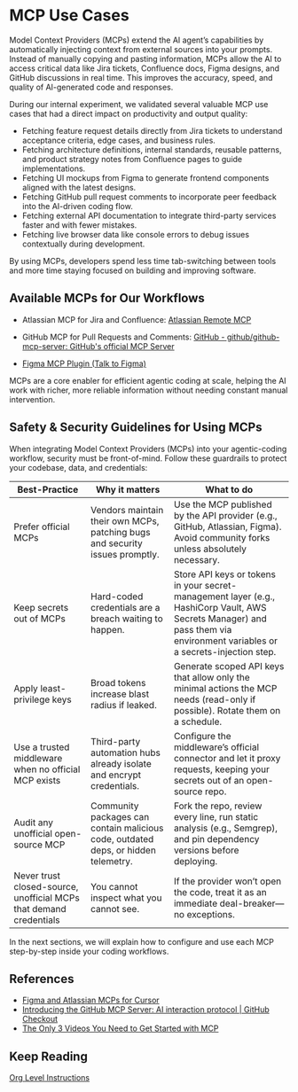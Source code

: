 # MCP Use Cases

Model Context Providers (MCPs) extend the AI agent’s capabilities by automatically injecting context from external sources into your prompts. Instead of manually copying and pasting information, MCPs allow the AI to access critical data like Jira tickets, Confluence docs, Figma designs, and GitHub discussions in real time. This improves the accuracy, speed, and quality of AI-generated code and responses.

During our internal experiment, we validated several valuable MCP use cases that had a direct impact on productivity and output quality:

- Fetching feature request details directly from Jira tickets to understand acceptance criteria, edge cases, and business rules.
- Fetching architecture definitions, internal standards, reusable patterns, and product strategy notes from Confluence pages to guide implementations.
- Fetching UI mockups from Figma to generate frontend components aligned with the latest designs.
- Fetching GitHub pull request comments to incorporate peer feedback into the AI-driven coding flow.
- Fetching external API documentation to integrate third-party services faster and with fewer mistakes.
- Fetching live browser data like console errors to debug issues contextually during development.

By using MCPs, developers spend less time tab-switching between tools and more time staying focused on building and improving software.

## Available MCPs for Our Workflows

- Atlassian MCP for Jira and Confluence: [Atlassian Remote MCP](https://www.atlassian.com/platform/remote-mcp-server)

- GitHub MCP for Pull Requests and Comments: [GitHub - github/github-mcp-server: GitHub's official MCP Server](https://github.com/github/github-mcp-server)

- [Figma MCP Plugin (Talk to Figma)](https://www.figma.com/community/plugin/1485687494525374295/cursor-talk-to-figma-mcp-plugin)

MCPs are a core enabler for efficient agentic coding at scale, helping the AI work with richer, more reliable information without needing constant manual intervention.

## Safety & Security Guidelines for Using MCPs

When integrating Model Context Providers (MCPs) into your agentic-coding workflow, security must be front-of-mind. Follow these guardrails to protect your codebase, data, and credentials:

| **Best-Practice**                                  | **Why it matters**                                                             | **What to do**                                                                                                                                                       |
|----------------------------------------------------|----------------------------------------------------------------------------------|----------------------------------------------------------------------------------------------------------------------------------------------------------------------|
| Prefer official MCPs                               | Vendors maintain their own MCPs, patching bugs and security issues promptly.    | Use the MCP published by the API provider (e.g., GitHub, Atlassian, Figma). Avoid community forks unless absolutely necessary.                                       |
| Keep secrets out of MCPs                           | Hard-coded credentials are a breach waiting to happen.                          | Store API keys or tokens in your secret-management layer (e.g., HashiCorp Vault, AWS Secrets Manager) and pass them via environment variables or a secrets-injection step. |
| Apply least-privilege keys                         | Broad tokens increase blast radius if leaked.                                   | Generate scoped API keys that allow only the minimal actions the MCP needs (read-only if possible). Rotate them on a schedule.                                       |
| Use a trusted middleware when no official MCP exists | Third-party automation hubs already isolate and encrypt credentials.            | Configure the middleware’s official connector and let it proxy requests, keeping your secrets out of an open-source repo.                                            |
| Audit any unofficial open-source MCP               | Community packages can contain malicious code, outdated deps, or hidden telemetry. | Fork the repo, review every line, run static analysis (e.g., Semgrep), and pin dependency versions before deploying.                                                  |
| Never trust closed-source, unofficial MCPs that demand credentials | You cannot inspect what you cannot see.                           | If the provider won’t open the code, treat it as an immediate deal-breaker—no exceptions.                                                                            |

In the next sections, we will explain how to configure and use each MCP step-by-step inside your coding workflows.

## References

- [Figma and Atlassian MCPs for Cursor](https://www.loom.com/share/2c651abeb3394c38a218f2860084da0d)
- [Introducing the GitHub MCP Server: AI interaction protocol | GitHub Checkout](https://www.youtube.com/watch?v=d3QpQO6Paeg)
- [The Only 3 Videos You Need to Get Started with MCP](https://www.youtube.com/watch?v=YRfOiB0Im64)

## Keep Reading

[Org Level Instructions](./ORG_INSTRUCTIONS.md)